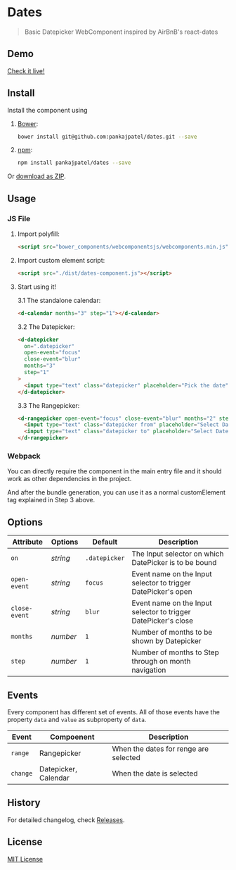 # Dates

> Basic Datepicker WebComponent inspired by AirBnB's react-dates

## Demo

[Check it live!](http://pankajpatel.github.io/dates)

## Install

Install the component using

1. [Bower](http://bower.io/):

   ```sh
   bower install git@github.com:pankajpatel/dates.git --save
   ```

2. [npm](http://npmjs.org/):

   ```sh
   npm install pankajpatel/dates --save
   ```

Or [download as ZIP](https://github.com/pankajpatel/git@github.com:pankajpatel/dates.git/archive/master.zip).

## Usage

### JS File

1. Import polyfill:

   ```html
   <script src="bower_components/webcomponentsjs/webcomponents.min.js"></script>
   ```

2. Import custom element script:

   ```html
   <script src="./dist/dates-component.js"></script>
   ```

3. Start using it!

   3.1 The standalone calendar:

   ```html
   <d-calendar months="3" step="1"></d-calendar>
   ```

   3.2 The Datepicker:

   ```html
   <d-datepicker
     on=".datepicker"
     open-event="focus"
     close-event="blur"
     months="3"
     step="1"
   >
     <input type="text" class="datepicker" placeholder="Pick the date" />
   </d-datepicker>
   ```

   3.3 The Rangepicker:

   ```html
   <d-rangepicker open-event="focus" close-event="blur" months="2" step="1">
     <input type="text" class="datepicker from" placeholder="Select Dates" />
     <input type="text" class="datepicker to" placeholder="Select Dates" />
   </d-rangepicker>
   ```

### Webpack

You can directly require the component in the main entry file and it should work as other dependencies in the project.

And after the bundle generation, you can use it as a normal customElement tag explained in Step 3 above.

## Options

| Attribute     | Options  | Default       | Description                                                    |
| ------------- | -------- | ------------- | -------------------------------------------------------------- |
| `on`          | _string_ | `.datepicker` | The Input selector on which DatePicker is to be bound          |
| `open-event`  | _string_ | `focus`       | Event name on the Input selector to trigger DatePicker's open  |
| `close-event` | _string_ | `blur`        | Event name on the Input selector to trigger DatePicker's close |
| `months`      | _number_ | `1`           | Number of months to be shown by Datepicker                     |
| `step`        | _number_ | `1`           | Number of months to Step through on month navigation           |

## Events

Every component has different set of events. All of those events have the property `data` and `value` as subproperty of `data`.

| Event    | Compoenent           | Description                           |
| -------- | -------------------- | ------------------------------------- |
| `range`  | Rangepicker          | When the dates for renge are selected |
| `change` | Datepicker, Calendar | When the date is selected             |

## History

For detailed changelog, check [Releases](https://github.com/pankajpatel/git@github.com:pankajpatel/dates.git/releases).

## License

[MIT License](http://opensource.org/licenses/MIT)
